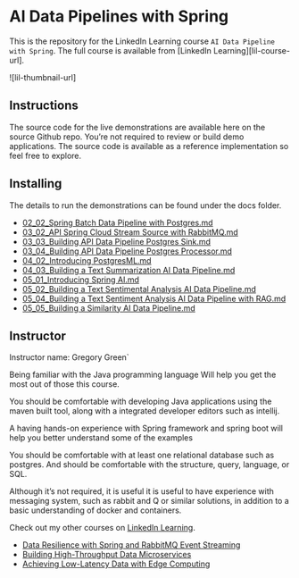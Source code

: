 # AI Data Pipelines with Spring
This is the repository for the LinkedIn Learning course `AI Data Pipeline with Spring`. The full course is available from [LinkedIn Learning][lil-course-url].

![lil-thumbnail-url]


## Instructions

The source code for the live demonstrations are available here on the source Github repo. You’re not required to review or build demo applications.  The source code is available as a reference implementation so feel free to explore.


## Installing


The details to run the demonstrations can be found under the docs folder.

- [02_02_Spring Batch Data Pipeline with Postgres.md](docs/02_02_Spring%20Batch%20Data%20Pipeline%20with%20Postgres.md)
- [03_02_API Spring Cloud Stream Source with RabbitMQ.md](docs/03_02_API%20Spring%20Cloud%20Stream%20Source%20with%20RabbitMQ.md)
- [03_03_Building API Data Pipeline Postgres Sink.md](docs/03_03_Building%20API%20Data%20Pipeline%20Postgres%20Sink.md)
- [03_04_Building API Data Pipeline Postgres Processor.md](docs/03_04_Building%20API%20Data%20Pipeline%20Postgres%20Processor.md)
- [04_02_Introducing PostgresML.md](docs/04_02_Introducing%20PostgresML.md)
- [04_03_Building a Text Summarization AI Data Pipeline.md](docs/04_03_Building%20a%20Text%20Summarization%20AI%20Data%20Pipeline.md)
- [05_01_Introducing Spring AI.md](docs/05_01_Introducing%20Spring%20AI.md)
- [05_02_Building a Text Sentimental Analysis AI Data Pipeline.md](docs/05_02_Building%20a%20Text%20Sentimental%20Analysis%20AI%20Data%20Pipeline.md)
- [05_04_Building a Text Sentiment Analysis AI Data Pipeline with RAG.md](docs/05_04_Building%20a%20Text%20Sentiment%20Analysis%20AI%20Data%20Pipeline%20with%20RAG.md)
- [05_05_Building a Similarity AI Data Pipeline.md](docs/05_05_Building%20a%20Similarity%20AI%20Data%20Pipeline.md)


## Instructor

Instructor name: Gregory Green`

Being familiar with the Java programming language
Will help you get the  most out of those this course.

You should be comfortable with developing Java applications using the maven built tool, along with a integrated developer editors such as intellij.

A having hands-on experience with Spring framework and spring boot will help you better understand some of the examples

You should be comfortable with at least one relational database such as postgres. And should be comfortable with the structure, query, language, or SQL.

Although it’s not required, it is useful it is useful to have experience with messaging system, such as rabbit and Q or similar solutions,  in addition to a basic understanding of docker and  containers.


Check out my other courses on [LinkedIn Learning](https://www.linkedin.com/learning/instructors/gregory-green).


- [Data Resilience with Spring and RabbitMQ Event Streaming](https://www.linkedin.com/learning/data-resilience-with-spring-and-rabbitmq-event-streaming/introduction-to-data-resiliency)
- [Building High-Throughput Data Microservices](https://www.linkedin.com/learning/building-high-throughput-data-microservices/rabbitmq-streams-for-high-throughput)
- [Achieving Low-Latency Data with Edge Computing](https://www.linkedin.com/learning/achieving-low-latency-data-with-edge-computing/why-is-low-latency-data-with-edge-computing-important)

